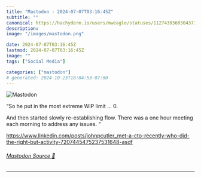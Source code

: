 ```yaml
---
title: "Mastodon - 2024-07-07T03:16:45Z"
subtitle: ""
canonical: https://hachyderm.io/users/mweagle/statuses/112743036030437339
description:
image: "/images/mastodon.png"

date: 2024-07-07T03:16:45Z
lastmod: 2024-07-07T03:16:45Z
image: ""
tags: ["Social Media"]

categories: ["mastodon"]
# generated: 2024-10-23T18:04:53-07:00
---
```

![Mastodon](/images/mastodon.png)

<p>“So he put in the most extreme WIP limit … 0. </p><p>And then started slowly re-establishing flow. There was a one hour meeting each morning to address any issues. “</p><p><a href="https://www.linkedin.com/posts/johnpcutler_met-a-cto-recently-who-did-the-right-but-activity-7207445475237531648-asdf" target="_blank" rel="nofollow noopener noreferrer" translate="no"><span class="invisible">https://www.</span><span class="ellipsis">linkedin.com/posts/johnpcutler</span><span class="invisible">_met-a-cto-recently-who-did-the-right-but-activity-7207445475237531648-asdf</span></a></p>


###### [Mastodon Source 🐘](https://hachyderm.io/@mweagle/112743036030437339)

___
